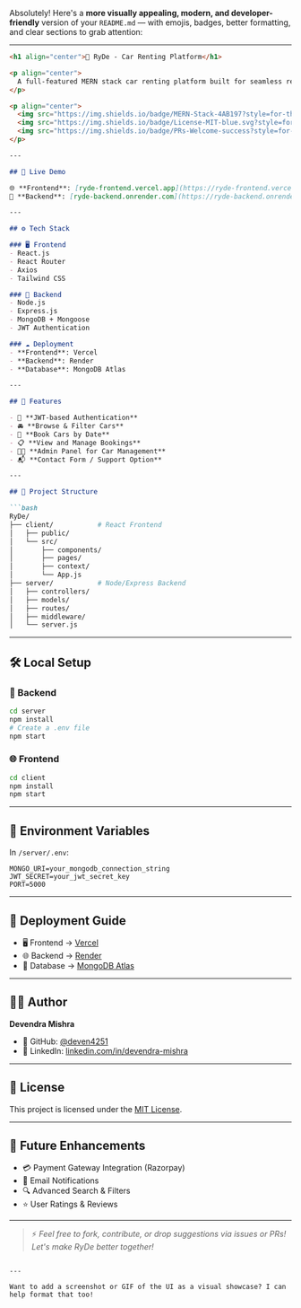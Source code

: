 Absolutely! Here's a **more visually appealing, modern, and developer-friendly** version of your `README.md` — with emojis, badges, better formatting, and clear sections to grab attention:

---

```markdown
<h1 align="center">🚗 RyDe - Car Renting Platform</h1>

<p align="center">
  A full-featured MERN stack car renting platform built for seamless rentals, admin control, and smooth user experience.
</p>

<p align="center">
  <img src="https://img.shields.io/badge/MERN-Stack-4AB197?style=for-the-badge&logo=mongodb&logoColor=white" />
  <img src="https://img.shields.io/badge/License-MIT-blue.svg?style=for-the-badge" />
  <img src="https://img.shields.io/badge/PRs-Welcome-success?style=for-the-badge" />
</p>

---

## 🔗 Live Demo

🌐 **Frontend**: [ryde-frontend.vercel.app](https://ryde-frontend.vercel.app)  
🔗 **Backend**: [ryde-backend.onrender.com](https://ryde-backend.onrender.com)

---

## ⚙️ Tech Stack

### 🖥️ Frontend
- React.js
- React Router
- Axios
- Tailwind CSS

### 🧠 Backend
- Node.js
- Express.js
- MongoDB + Mongoose
- JWT Authentication

### ☁️ Deployment
- **Frontend**: Vercel  
- **Backend**: Render  
- **Database**: MongoDB Atlas

---

## 🎯 Features

- 🔐 **JWT-based Authentication**
- 🚘 **Browse & Filter Cars**
- 📅 **Book Cars by Date**
- 📋 **View and Manage Bookings**
- 🧑‍💼 **Admin Panel for Car Management**
- 📬 **Contact Form / Support Option**

---

## 📁 Project Structure

```bash
RyDe/
├── client/           # React Frontend
│   ├── public/
│   └── src/
│       ├── components/
│       ├── pages/
│       ├── context/
│       └── App.js
├── server/           # Node/Express Backend
│   ├── controllers/
│   ├── models/
│   ├── routes/
│   ├── middleware/
│   └── server.js
```

---

## 🛠️ Local Setup

### 🔧 Backend

```bash
cd server
npm install
# Create a .env file
npm start
```

### 🌐 Frontend

```bash
cd client
npm install
npm start
```

---

## 🔐 Environment Variables

In `/server/.env`:

```env
MONGO_URI=your_mongodb_connection_string
JWT_SECRET=your_jwt_secret_key
PORT=5000
```

---

## 🚀 Deployment Guide

- 🖥️ Frontend → [Vercel](https://vercel.com/)
- 🌐 Backend → [Render](https://render.com/)
- 💾 Database → [MongoDB Atlas](https://www.mongodb.com/cloud/atlas)

---

## 🧑‍💻 Author

**Devendra Mishra**

- 🔗 GitHub: [@deven4251](https://github.com/deven4251)
- 💼 LinkedIn: [linkedin.com/in/devendra-mishra](https://linkedin.com/in/devendra-mishra)

---

## 📄 License

This project is licensed under the [MIT License](LICENSE).

---

## 🚧 Future Enhancements

- 💳 Payment Gateway Integration (Razorpay)
- 📧 Email Notifications
- 🔍 Advanced Search & Filters
- ⭐ User Ratings & Reviews

---

> ⚡ *Feel free to fork, contribute, or drop suggestions via issues or PRs! Let's make RyDe better together!*
```

---

Want to add a screenshot or GIF of the UI as a visual showcase? I can help format that too!
